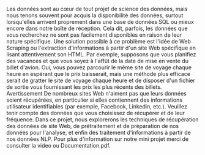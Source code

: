 Les données sont au cœur de tout projet de science des données, mais nous tenons souvent pour acquis la disponibilité des données, surtout lorsqu'elles arrivent proprement dans une base de données SQL ou mieux encore dans notre boîte de réception. Cela dit, parfois, les données que vous recherchez ne sont pas facilement disponibles en raison de leur nature spécifique. Une solution possible à ce problème est l'idée de Web Scraping ou l'extraction d'informations à partir d'un site Web spécifique en lisant attentivement son HTML. Par exemple, supposons que vous planifiez des vacances et que vous soyez à l'affût de la date de mise en vente du billet d'avion. Oui, vous pouvez parcourir le même site de voyage chaque heure en espérant que le prix baisserait, mais une méthode plus efficace serait de gratter le site de voyage chaque heure et de disposer d'un fichier de sortie vous fournissant les prix les plus récents des billets. Avertissement De nombreux sites Web n'aiment pas que leurs données soient récupérées, en particulier si elles contiennent des informations utilisateur identifiables (par exemple, Facebook, Linkedin, etc.). Veuillez tenir compte des données que vous choisissez de récupérer et de leur fréquence.
Dans ce projet, nous explorerons les techniques de récupération des données de site Web, de prétraitement et de préparation de nos données pour l'analyse, et enfin des traitement d'informations à partir de nos données NLP.
Pour plus d'information sur notre mini projet merci de consulter la video  ou  Documentation.pdf.
